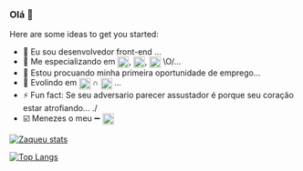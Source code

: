 ### Olá 👋


Here are some ideas to get you started:

- 🔭 Eu sou desenvolvedor front-end ...
- 🌱 Me especializando em <img align="center" height="20px" src="https://img.shields.io/badge/HTML5-E34F26?style=for-the-badge&logo=html5&logoColor=white" alt="html-logo"/>, <img 
align="center" height="20px" src="https://img.shields.io/badge/CSS3-1572B6?style=for-the-badge&logo=css3&logoColor=white" alt="css3-logo"/>, <img align="center" height="20px" src="https://img.shields.io/badge/Java-ED8B00?style=for-the-badge&logo=openjdk&logoColor=white" alt="javascript-logo"/> \O/...
- 🤔 Estou procuando minha primeira oportunidade de emprego...
-  :diamond_shape_with_a_dot_inside: Evolindo em <img align="center" height="20px" src="https://img.shields.io/badge/JavaScript-323330?style=for-the-badge&logo=javascript&logoColor=F7DF1E" alt="javascript-logo"/> &cap; <img align="center" height="20px" src="https://img.shields.io/badge/React-20232A?style=for-the-badge&logo=react&logoColor=61DAFB" alt="react-logo"/> ...
- ⚡ Fun fact:  Se seu adversario parecer assustador é porque seu coração estar atrofiando... \./
- :ballot_box_with_check: Menezes o meu :heavy_minus_sign: <a href="https://www.linkedin.com/in/zaqueu-aquino-carvalho-menezes/"><img align="center" height="20px" src="https://img.shields.io/badge/LinkedIn-0077B5?style=for-the-badge&logo=linkedin&logoColor=white" alt="linkedin-logo"/></a>

[![Zaqueu stats](https://github-readme-stats.vercel.app/api?username=ZaqueuMenezes)](https://github.com/anuraghazra/github-readme-stats)

[![Top Langs](https://github-readme-stats.vercel.app/api/top-langs/?username=ZaqueuMenezes)](https://github.com/anuraghazra/github-readme-stats)


